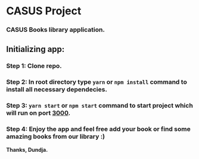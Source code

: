 # CASUS Project

### CASUS Books library application.

## Initializing app:

### Step 1: Clone repo.

### Step 2: In root directory type `yarn` or `npm install` command to install all necessary dependecies.

### Step 3: `yarn start` or `npm start` command to start project which will run on port [3000](http://localhost:3000).

### Step 4: Enjoy the app and feel free add your book or find some amazing books from our library :)

**Thanks, Dundja.**
